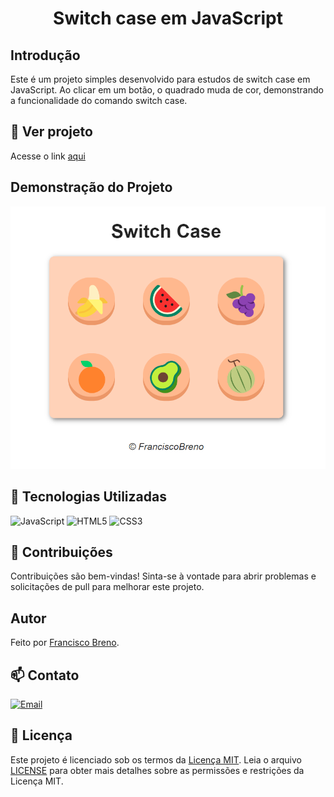 <div align="center">
  <h1>Switch case em JavaScript</h1>
</div>

## Introdução

Este é um projeto simples desenvolvido para estudos de switch case em JavaScript. Ao clicar em um botão, o quadrado muda de cor, demonstrando a funcionalidade do comando switch case.

## 👀 Ver projeto

Acesse o link [aqui](https://brenolira01.github.io/SwitchCase-JavaScript/)

## Demonstração do Projeto

![Imagem de Exemplo](./imagens/switch_case.png)

## 🧠 Tecnologias Utilizadas

![JavaScript](https://img.shields.io/badge/javascript-%23323330.svg?style=for-the-badge&logo=javascript&logoColor=%23F7DF1E) ![HTML5](https://img.shields.io/badge/html5-%23E34F26.svg?style=for-the-badge&logo=html5&logoColor=white) ![CSS3](https://img.shields.io/badge/css3-%231572B6.svg?style=for-the-badge&logo=css3&logoColor=white)

## 🌱 Contribuições

Contribuições são bem-vindas! Sinta-se à vontade para abrir problemas e solicitações de pull para melhorar este projeto.

## Autor

Feito por [Francisco Breno](https://www.linkedin.com/in/breno-lira-perfil).

## 📫 Contato

[![Email](https://img.shields.io/badge/Gmail-D14836?style=for-the-badge&logo=gmail&logoColor=white)](mailto:franciscobrenolira@gmail.com)

## 📄 Licença

Este projeto é licenciado sob os termos da [Licença MIT](/LICENSE.txt).
Leia o arquivo [LICENSE](/LICENSE.txt) para obter mais detalhes sobre as permissões e restrições da Licença MIT.
